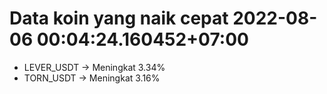 # Data koin yang naik cepat 2022-08-06 00:04:24.160452+07:00

* LEVER_USDT -> Meningkat 3.34%
* TORN_USDT -> Meningkat 3.16%
